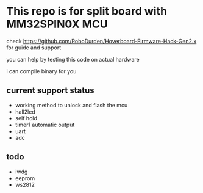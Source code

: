 # This repo is for split board with MM32SPIN0X MCU

 check https://github.com/RoboDurden/Hoverboard-Firmware-Hack-Gen2.x for guide and support

 you can help by testing this code on actual hardware

 i can compile binary for you
 
## current support status

* working method to unlock and flash the mcu
* hall2led
* self hold
* timer1 automatic output
* uart
* adc

## todo

* iwdg
* eeprom
* ws2812
